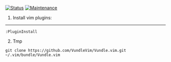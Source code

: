 [![Status](https://img.shields.io/badge/status-complete-brightgreen.svg)]()
[![Maintenance](https://img.shields.io/maintenance/yes/2016.svg)]()

1. Install vim plugins:
---

```
:PluginInstall
```

2. Tmp
```
git clone https://github.com/VundleVim/Vundle.vim.git ~/.vim/bundle/Vundle.vim
```



